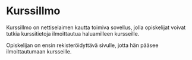 # KurssiIlmo

KurssiIlmo on nettiselaimen kautta toimiva sovellus, jolla opiskelijat voivat tutkia kurssitietoja ilmoittautua haluamilleen kursseille.

Opiskelijan on ensin rekisteröidyttävä sivulle, jotta hän pääsee ilmoittautumaan kursseille.

